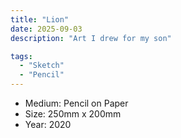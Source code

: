 ```yaml
---
title: "Lion"
date: 2025-09-03
description: "Art I drew for my son"

tags:
  - "Sketch"
  - "Pencil"
---
```


- Medium: Pencil on Paper
- Size: 250mm x 200mm
- Year: 2020






